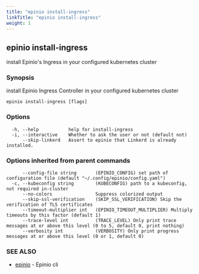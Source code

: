```yaml
---
title: "epinio install-ingress"
linkTitle: "epinio install-ingress"
weight: 1
---
```

## epinio install-ingress

install Epinio's Ingress in your configured kubernetes cluster

### Synopsis

install Epinio Ingress Controller in your configured kubernetes cluster

```
epinio install-ingress [flags]
```

### Options

```
  -h, --help           help for install-ingress
  -i, --interactive    Whether to ask the user or not (default not)
      --skip-linkerd   Assert to epinio that Linkerd is already installed.
```

### Options inherited from parent commands

```
      --config-file string       (EPINIO_CONFIG) set path of configuration file (default "~/.config/epinio/config.yaml")
  -c, --kubeconfig string        (KUBECONFIG) path to a kubeconfig, not required in-cluster
      --no-colors                Suppress colorized output
      --skip-ssl-verification    (SKIP_SSL_VERIFICATION) Skip the verification of TLS certificates
      --timeout-multiplier int   (EPINIO_TIMEOUT_MULTIPLIER) Multiply timeouts by this factor (default 1)
      --trace-level int          (TRACE_LEVEL) Only print trace messages at or above this level (0 to 5, default 0, print nothing)
      --verbosity int            (VERBOSITY) Only print progress messages at or above this level (0 or 1, default 0)
```

### SEE ALSO

* [epinio](../epinio)	 - Epinio cli

